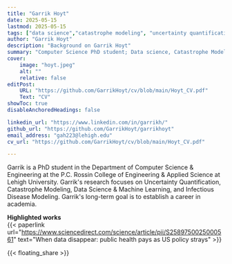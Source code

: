 ```yaml
---
title: "Garrik Hoyt"
date: 2025-05-15
lastmod: 2025-05-15
tags: ["data science","catastrophe modeling", "uncertainty quantification", "machine learning", "infectious diseases"]
author: "Garrik Hoyt"
description: "Background on Garrik Hoyt" 
summary: "Computer Science PhD student; Data science, Catastrophe Modeling, Machine Learning, Uncertainty Quantification, Infectious Disease Modeling"
cover:
    image: "hoyt.jpeg"
    alt: ""
    relative: false
editPost:
    URL: "https://github.com/GarrikHoyt/cv/blob/main/Hoyt_CV.pdf"
    Text: "CV"
showToc: true
disableAnchoredHeadings: false

linkedin_url: "https://www.linkedin.com/in/garrikh/"
github_url: "https://github.com/GarrikHoyt/garrikhoyt"
email_address: "gah223@lehigh.edu"
cv_url: "https://github.com/GarrikHoyt/cv/blob/main/Hoyt_CV.pdf"

---
```


Garrik is a PhD student in the Department of Computer Science & Engineering at the P.C. Rossin College of Engineering & Applied Science at Lehigh University.
Garrik's research focuses on Uncertainty Quantification, Catastrophe Modeling, Data Science & Machine Learning, and Infectious Disease Modeling.
Garrik's long-term goal is to establish a career in academia.

**Highlighted works**   
{{< paperlink url="https://www.sciencedirect.com/science/article/pii/S2589750025000561" text="When data disappear: public health pays as US policy strays" >}}


{{< floating_share >}} 

